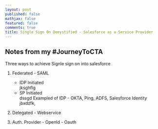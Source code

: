 ```yaml
---
layout: post
published: false
mathjax: false
featured: false
comments: true
title: Single Sign On Demystified - Salesforce as a Service Provider
---
```

## Notes from my #JourneyToCTA

Three ways to achieve Signle sign on into salesforce 

1. Federated - SAML
    - IDP Initiated  
    jksghflg
    - SP Initiated  
    dssgd
Exampled of IDP - OKTA, Ping, ADFS, Salesforce Identity  
    jbxdzfk,
    
2. Delegated - Webservice
3. Auth. Provider - OpenId - Oauth
